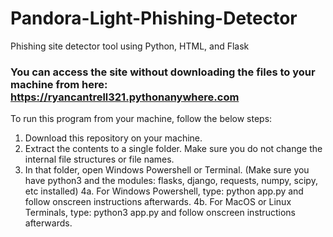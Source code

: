# Pandora-Light-Phishing-Detector
Phishing site detector tool using Python, HTML, and Flask

### You can access the site without downloading the files to your machine from here: https://ryancantrell321.pythonanywhere.com

To run this program from your machine, follow the below steps:

1. Download this repository on your machine.
2. Extract the contents to a single folder. Make sure you do not change the internal file structures or file names.
3. In that folder, open Windows Powershell or Terminal. (Make sure you have python3 and the modules: flasks, django, requests, numpy, scipy, etc installed)
4a. For Windows Powershell, type: python app.py and follow onscreen instructions afterwards.
4b. For MacOS or Linux Terminals, type: python3 app.py and follow onscreen instructions afterwards. 
